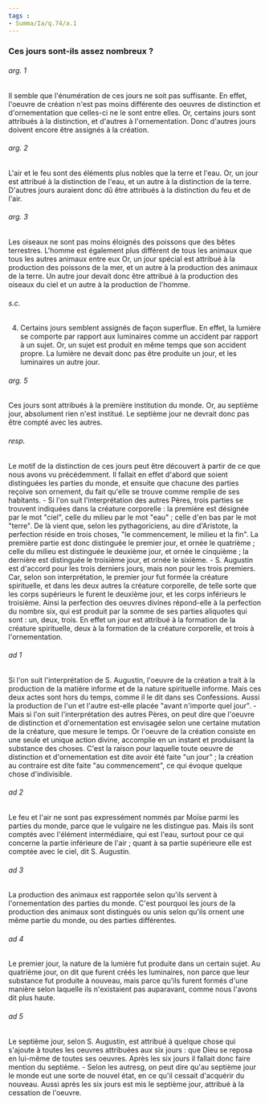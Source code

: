 ```yaml
---
tags : 
- Summa/Ia/q.74/a.1
---
```


### Ces jours sont-ils assez nombreux ?

###### arg. 1
Il semble que l'énumération de ces jours ne soit pas suffisante. En effet, l'oeuvre de création n'est pas moins différente des oeuvres de distinction et d'ornementation que celles-ci ne le sont entre elles. Or, certains jours sont attribués à la distinction, et d'autres à l'ornementation. Donc d'autres jours doivent encore être assignés à la création. 

###### arg. 2
L'air et le feu sont des éléments plus nobles que la terre et l'eau. Or, un jour est attribué à la distinction de l'eau, et un autre à la distinction de la terre. D'autres jours auraient donc dû être attribués à la distinction du feu et de l'air. 

###### arg. 3
Les oiseaux ne sont pas moins éloignés des poissons que des bêtes terrestres. L'homme est également plus différent de tous les animaux que tous les autres animaux entre eux Or, un jour spécial est attribué à la production des poissons de la mer, et un autre à la production des animaux de la terre. Un autre jour devait donc être attribué à la production des oiseaux du ciel et un autre à la production de l'homme. 

###### s.c.
4. Certains jours semblent assignés de façon superflue. En effet, la lumière se comporte par rapport aux luminaires comme un accident par rapport à un sujet. Or, un sujet est produit en même temps que son accident propre. La lumière ne devait donc pas être produite un jour, et les luminaires un autre jour. 

###### arg. 5
Ces jours sont attribués à la première institution du monde. Or, au septième jour, absolument rien n'est institué. Le septième jour ne devrait donc pas être compté avec les autres. 

###### resp.
Le motif de la distinction de ces jours peut être découvert à partir de ce que nous avons vu précédemment. Il fallait en effet d'abord que soient distinguées les parties du monde, et ensuite que chacune des parties reçoive son ornement, du fait qu'elle se trouve comme remplie de ses habitants. - Si l'on suit l'interprétation des autres Pères, trois parties se trouvent indiquées dans la créature corporelle : la première est désignée par le mot "ciel", celle du milieu par le mot "eau" ; celle d'en bas par le mot "terre". De là vient que, selon les pythagoriciens, au dire d'Aristote, la perfection réside en trois choses, "le commencement, le milieu et la fin". La première partie est donc distinguée le premier jour, et ornée le quatrième ; celle du milieu est distinguée le deuxième jour, et ornée le cinquième ; la dernière est distinguée le troisième jour, et ornée le sixième. - S. Augustin est d'accord pour les trois derniers jours, mais non pour les trois premiers. Car, selon son interprétation, le premier jour fut formée la créature spirituelle, et dans les deux autres la créature corporelle, de telle sorte que les corps supérieurs le furent le deuxième jour, et les corps inférieurs le troisième. Ainsi la perfection des oeuvres divines répond-elle à la perfection du nombre six, qui est produit par la somme de ses parties aliquotes qui sont : un, deux, trois. En effet un jour est attribué à la formation de la créature spirituelle, deux à la formation de la créature corporelle, et trois à l'ornementation. 

###### ad 1
Si l'on suit l'interprétation de S. Augustin, l'oeuvre de la création a trait à la production de la matière informe et de la nature spirituelle informe. Mais ces deux actes sont hors du temps, comme il le dit dans ses Confessions. Aussi la production de l'un et l'autre est-elle placée "avant n'importe quel jour". - Mais si l'on suit l'interprétation des autres Pères, on peut dire que l'oeuvre de distinction et d'ornementation est envisagée selon une certaine mutation de la créature, que mesure le temps. Or l'oeuvre de la création consiste en une seule et unique action divine, accomplie en un instant et produisant la substance des choses. C'est la raison pour laquelle toute oeuvre de distinction et d'ornementation est dite avoir été faite "un jour" ; la création au contraire est dite faite "au commencement", ce qui évoque quelque chose d'indivisible. 

###### ad 2
Le feu et l'air ne sont pas expressément nommés par Moïse parmi les parties du monde, parce que le vulgaire ne les distingue pas. Mais ils sont comptés avec l'élément intermédiaire, qui est l'eau, surtout pour ce qui concerne la partie inférieure de l'air ; quant à sa partie supérieure elle est comptée avec le ciel, dit S. Augustin. 

###### ad 3
La production des animaux est rapportée selon qu'ils servent à l'ornementation des parties du monde. C'est pourquoi les jours de la production des animaux sont distingués ou unis selon qu'ils ornent une même partie du monde, ou des parties différentes. 

###### ad 4
Le premier jour, la nature de la lumière fut produite dans un certain sujet. Au quatrième jour, on dit que furent créés les luminaires, non parce que leur substance fut produite à nouveau, mais parce qu'ils furent formés d'une manière selon laquelle ils n'existaient pas auparavant, comme nous l'avons dit plus haute. 

###### ad 5
Le septième jour, selon S. Augustin, est attribué à quelque chose qui s'ajoute à toutes les oeuvres attribuées aux six jours : que Dieu se reposa en lui-même de toutes ses oeuvres. Après les six jours il fallait donc faire mention du septième. - Selon les autresg, on peut dire qu'au septième jour le monde eut une sorte de nouvel état, en ce qu'il cessait d'acquérir du nouveau. Aussi après les six jours est mis le septième jour, attribué à la cessation de l'oeuvre. 



